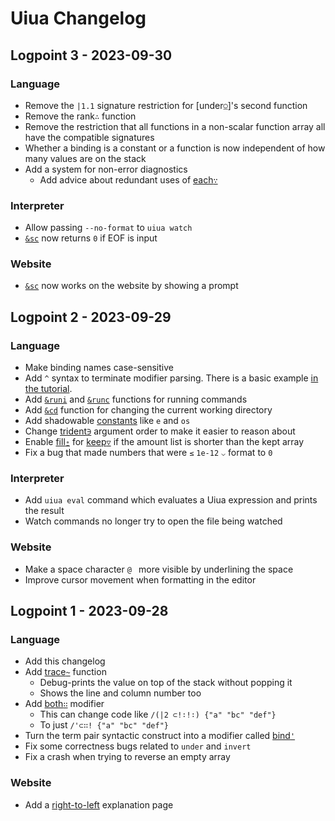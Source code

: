 # Uiua Changelog

## Logpoint 3 - 2023-09-30
### Language
- Remove the `|1.1` signature restriction for [under`⍜`]'s second function
- Remove the rank`∴` function
- Remove the restriction that all functions in a non-scalar function array all have the compatible signatures
- Whether a binding is a constant or a function is now independent of how many values are on the stack
- Add a system for non-error diagnostics
  - Add advice about redundant uses of [each`∵`](https://uiua.org/docs/each)
### Interpreter
- Allow passing `--no-format` to `uiua watch`
- [`&sc`](https://uiua.org/docs/&sc) now returns `0` if EOF is input
### Website
- [`&sc`](https://uiua.org/docs/&sc) now works on the website by showing a prompt

## Logpoint 2 - 2023-09-29
### Language
- Make binding names case-sensitive
- Add `^` syntax to terminate modifier parsing. There is a basic example [in the tutorial](http://uiua.org/docs/functions#terminating-modifiers).
- Add [`&runi`](https://uiua.org/docs/&runi) and [`&runc`](https://uiua.org/docs/&runc) functions for running commands
- Add [`&cd`](https://uiua.org/docs/&cd) function for changing the current working directory
- Add shadowable [constants](https://uiua.org/docs/constants) like `e` and `os`
- Change [trident`∋`](https://uiua.org/docs/trident) argument order to make it easier to reason about
- Enable [fill`⍛`](https://uiua.org/docs/fill) for [keep`▽`](https://uiua.org/docs/keep) if the amount list is shorter than the kept array
- Fix a bug that made numbers that were `≤` `1e-12` `⌵` format to `0`
### Interpreter
- Add `uiua eval` command which evaluates a Uiua expression and prints the result
- Watch commands no longer try to open the file being watched
### Website
- Make a space character `@ ` more visible by underlining the space
- Improve cursor movement when formatting in the editor

## Logpoint 1 - 2023-09-28
### Language
- Add this changelog
- Add [trace`~`](https://uiua.org/docs/trace) function
  - Debug-prints the value on top of the stack without popping it
  - Shows the line and column number too
- Add [both`∷`](https://uiua.org/docs/both) modifier
  - This can change code like `/(|2 ⊂!∶!∶) {"a" "bc" "def"}`
  - To just `/'⊂∷! {"a" "bc" "def"}`
- Turn the term pair syntactic construct into a modifier called [bind`'`](https://uiua.org/docs/bind)
- Fix some correctness bugs related to `under` and `invert`
- Fix a crash when trying to reverse an empty array
### Website
- Add a [right-to-left](https://uiua.org/rtl) explanation page
